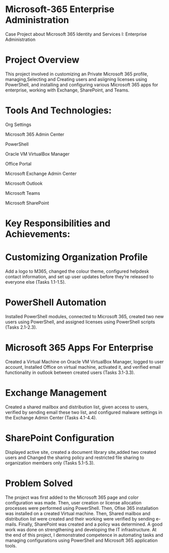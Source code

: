 # Microsoft-365 Enterprise Administration
Case Project about Microsoft 365 Identity and Services I: Enterprise Administration
#  Project Overview
This project involved in customizing an Private Microsoft 365 profile, managing,Selecting and Creating users and asiigning  licenses using PowerShell, and installing and configuring various Microsoft 365 apps for enterprise, working with Exchange, SharePoint, and Teams.
#  Tools And Technologies:
 Org Settings

 Microsoft 365 Admin Center

 PowerShell

 Oracle VM VirtualBox Manager

 Office Portal

 Microsoft Exchange Admin Center

 Microsoft Outlook

 Microsoft Teams
 
 Microsoft SharePoint
# Key Responsibilities and Achievements:
# Customizing Organization Profile
Add a logo to M365, changed the colour theme, configured helpdesk contact information, and set up user updates before they’re released to everyone else (Tasks 1.1-1.5).

# PowerShell Automation
Installed PowerShell modules, connected to Microsoft 365, created two new users using PowerShell, and assigned licenses using PowerShell scripts (Tasks 2.1-2.3).

# Microsoft 365 Apps For Enterprise
Created a Virtual Machine on  Oracle VM VirtualBox Manager, logged to user account, Installed Office on virtual machine, activated it, and verified email functionality in outlook between created users (Tasks 3.1-3.3).

# Exchange Management
Created a shared mailbox and distribution list, given access to users, verified by sending email these two list, and configured malware settings in the Exchange Admin Center (Tasks 4.1-4.4).

# SharePoint Configuration
 Displayed active site, created a document library site,added two created users and Changed the sharing policy and  restricted file sharing to organization members only (Tasks 5.1-5.3).

# Problem Solved
The project was first added to the Microsoft 365 page and color configuration was made. Then, user creation or license allocation processes were performed using PowerShell. Then, Ofise 365 installation was installed on a created Virtual machine. Then, Shared mailbox and distribution list were created and their working were verified by sending e-mails. Finally, SharePoint was created and a policy was determined. A good work was done on strengthening and developing the IT infrastructure. At the end of this project, I demonstrated competence in automating tasks and managing configurations using PowerShell and Microsoft 365 application tools.


